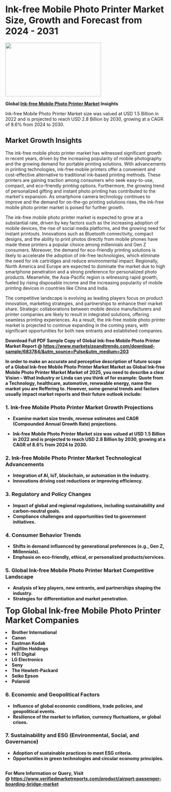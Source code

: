<H1>Ink-free Mobile Photo Printer Market Size, Growth and Forecast from 2024 - 2031</H1><img class="aligncenter size-medium wp-image-584254" src="https://thirdeyenews.in/wp-content/uploads/2024/09/Global-Market-Research-300x168.jpeg" alt="" width="300" height="168" /><p><strong>Global&nbsp;<a href="https://www.marketsizeandtrends.com/download-sample/683784/&amp;utm_source=Pulse&amp;utm_medium=203">Ink-free Mobile Photo Printer Market</a> Insights</strong></p><p>Ink-free Mobile Photo Printer Market size was valued at USD 1.5 Billion in 2022 and is projected to reach USD 2.8 Billion by 2030, growing at a CAGR of 8.6% from 2024 to 2030.</p><p><h2>Market Growth Insights</h2> <p>The ink-free mobile photo printer market has witnessed significant growth in recent years, driven by the increasing popularity of mobile photography and the growing demand for portable printing solutions. With advancements in printing technologies, ink-free mobile printers offer a convenient and cost-effective alternative to traditional ink-based printing methods. These printers are gaining traction among consumers who seek easy-to-use, compact, and eco-friendly printing options. Furthermore, the growing trend of personalized gifting and instant photo printing has contributed to the market's expansion. As smartphone camera technology continues to improve and the demand for on-the-go printing solutions rises, the ink-free mobile photo printer market is poised for further growth.</p> <p><strong></strong></p> <p>The ink-free mobile photo printer market is expected to grow at a substantial rate, driven by key factors such as the increasing adoption of mobile devices, the rise of social media platforms, and the growing need for instant printouts. Innovations such as Bluetooth connectivity, compact designs, and the ability to print photos directly from mobile phones have made these printers a popular choice among millennials and Gen Z consumers. Moreover, the demand for eco-friendly printing solutions is likely to accelerate the adoption of ink-free technologies, which eliminate the need for ink cartridges and reduce environmental impact. Regionally, North America and Europe are expected to dominate the market due to high smartphone penetration and a strong preference for personalized photo products. Meanwhile, the Asia-Pacific region is witnessing rapid growth, fueled by rising disposable income and the increasing popularity of mobile printing devices in countries like China and India. <p>The competitive landscape is evolving as leading players focus on product innovation, marketing strategies, and partnerships to enhance their market share. Strategic collaborations between mobile device manufacturers and printer companies are likely to result in integrated solutions, offering seamless printing experiences. As a result, the ink-free mobile photo printer market is projected to continue expanding in the coming years, with significant opportunities for both new entrants and established companies.</p> <p><strong></p><p><span class=""><strong>Download Full PDF Sample Copy of Global Ink-free Mobile Photo Printer Market Report</strong> @ <a href="https://www.marketsizeandtrends.com/download-sample/683784/&amp;utm_source=Pulse&amp;utm_medium=203" target="_blank">https://www.marketsizeandtrends.com/download-sample/683784/&amp;utm_source=Pulse&amp;utm_medium=203</a></span></p><p>In order to make an accurate and perceptive description of future scope of a Global&nbsp;Ink-free Mobile Photo Printer Market Market as Global&nbsp;Ink-free Mobile Photo Printer Market Market of 2025, you need to describe a clear Vision &ndash; What Industry or Linda can you think of for example: Quote from a Technology, healthcare, automotive, renewable energy, name the market you are Reffering to. However, some general trends and factors usually impact market reports and their future outlook include:</p><h3>1.&nbsp;<strong>Ink-free Mobile Photo Printer Market Growth Projections</strong></h3><ul><li>Examine market size trends, revenue estimates and CAGR (Compounded Annual Growth Rate) projections.</li><li><p>Ink-free Mobile Photo Printer Market size was valued at USD 1.5 Billion in 2022 and is projected to reach USD 2.8 Billion by 2030, growing at a CAGR of 8.6% from 2024 to 2030.</p></li></ul><h3>2.&nbsp;<strong>Ink-free Mobile Photo Printer Market Technological Advancements</strong></h3><ul><li>Integration of AI, IoT, blockchain, or automation in the industry.</li><li>Innovations driving cost reductions or improving efficiency.</li></ul><h3>3.&nbsp;<strong>Regulatory and Policy Changes</strong></h3><ul><li>Impact of global and regional regulations, including sustainability and carbon-neutral goals.</li><li>Compliance challenges and opportunities tied to government initiatives.</li></ul><h3>4.&nbsp;<strong>Consumer Behavior Trends</strong></h3><ul><li>Shifts in demand influenced by generational preferences (e.g., Gen Z, Millennials).</li><li>Emphasis on eco-friendly, ethical, or personalized products/services.</li></ul><h3>5.&nbsp;<strong>Global Ink-free Mobile Photo Printer Market Competitive Landscape</strong></h3><ul><li>Analysis of key players, new entrants, and partnerships shaping the industry.</li><li>Strategies for differentiation and market penetration.</li></ul><p data-pm-slice="1 1 []"><span style="color: inherit; font-family: inherit; font-size: 25px;">Top Global Ink-free Mobile Photo Printer Market Companies</span></p><div class="" data-test-id=""><p><li>Brother International</li><li> Canon</li><li> Eastman Kodak</li><li> Fujifilm Holdings</li><li> HiTi Digital</li><li> LG Electronics</li><li> Sony</li><li> The Hewlett-Packard</li><li> Seiko Epson</li><li> Polaroid</li></p></div><h3>6.&nbsp;<strong>Economic and Geopolitical Factors</strong></h3><ul><li>Influence of global economic conditions, trade policies, and geopolitical events.</li><li>Resilience of the market to inflation, currency fluctuations, or global crises.</li></ul><h3>7.&nbsp;<strong>Sustainability and ESG (Environmental, Social, and Governance)</strong></h3><ul><li>Adoption of sustainable practices to meet ESG criteria.</li><li>Opportunities in green technologies and circular economy principles.</li></ul><h2><strong style="font-size: 14px;">For More Information or Query, Visit @&nbsp;</strong><a style="background-color: #ffffff; font-size: 14px;" href="https://www.marketsizeandtrends.com/report/ink-free-mobile-photo-printer-market/" target="_blank">https://www.verifiedmarketreports.com/product/airport-passenger-boarding-bridge-market</a></h2>
